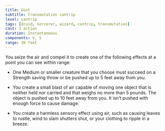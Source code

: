 ```yaml
---
title: Gust
subtitle: Transmutation cantrip
level: cantrip
tags: [druid, sorcerer, wizard, cantrip, transmutation]
cast: 1 action
duration: Instantaneous
components: V, S
range: 30 feet
---
```

You seize the air and compel it to create one of the following effects at a point you can see within range:

* One Medium or smaller creature that you choose must succeed on a Strength saving throw or be pushed up to 5 feet away from you.

* You create a small blast of air capable of moving one object that is neither held nor carried and that weighs no more than 5 pounds. The object is pushed up to 10 feet away from you. It isn’t pushed with enough force to cause damage.

* You create a harmless sensory effect using air, such as causing leaves to rustle, wind to slam shutters shut, or your clothing to ripple in a breeze.